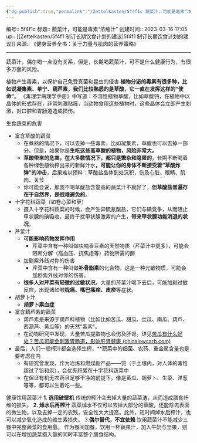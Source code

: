 ```yaml
---
{"dg-publish":true,"permalink":"/Zettelkasten/5f4f1c 蔬菜汁，可能是毒素“浓缩汁”/","dgPassFrontmatter":true}
---
```


编号:: 5f4f1c
标题:: 蔬菜汁，可能是毒素“浓缩汁”
创建时间:: 2023-03-16 17:05
up:: [[Zettelkasten/5f4f1 制订长期饮食计划的建议\|5f4f1 制订长期饮食计划的建议]]
来源:: 《健身营养全书：关于力量与肌肉的营养策略》

---
蔬菜汁，偶尔喝一点没有关系，但是，长期喝蔬菜汁，可不是什么健康行为，有很多方面的风险。

植物产生毒素，以保护自己免受真菌和昆虫的侵害
**植物分泌的毒素有很多种，比如说凝集素、单宁、葫芦素，我们比较熟悉的是草酸，它一直在发挥这样的“使命”**。
《毒理学病理学手册》中写道：不溶性植物草酸，比如草酸钙，在植物中以晶体的形式存在，非常刺激粘膜，当动物食用这些植物时，这些晶体会立即产生刺激，对口腔和胃肠道造成损伤。

生食蔬菜的危害
- 富含草酸的蔬菜
	- 在煮熟的情况下，可以去掉一些毒素，比如凝集素，草酸也可以去掉一部分。但是，如果你是**生吃这些高草酸的植物，风险非常大。**
	- **草酸带来的危害，在大多数情况下，都只是繁杂和隐匿的**，长期不断喝着各种绿色植物榨出来的新鲜汁水，**可能让你的身体不断接受着“草酸炸弹”的冲击**，后果难以预料：草酸盐晶体到处沉积，伤及心脏、眼睛、肌肉、关节
	- 你可能会说，那我不喝草酸盐含量高的蔬菜汁不就好了，**但草酸盐普遍存在于自然界，是很难避免的**。
- 十字花科蔬菜（如卷心菜和萝）
	- 摄入十字花科蔬菜的时候，会产生异硫氰酸盐，它们与碘竞争，从而阻止甲状腺的碘吸收，最终干扰甲状腺激素的产生，**带来甲状腺功能消退的状况**。
- 芹菜汁
	- **可能影响药物发挥作用**
		- 芹菜中含有一种叫做呋喃香豆素的天然物质（芹菜汁中更多），可能会阻断分解（高血压、抗焦虑等）药物所需的酶
	- 加剧紫外线对你的伤害
		- 芹菜中含有一种叫做**补骨脂素**的化合物，这是一种光敏物质，可能会加剧紫外线对你的伤害。
	- **很多人对芹菜有轻微的过敏状况**，大量的芹菜汁喝下去后，可能加剧过敏反应，出现诸如喉**咙痛、嘴巴瘙痒、皮疹**等症状。
- 胡萝卜汁
	- **胡萝卜素血症**
- 富含葫芦素的蔬菜
	- 葫芦素是来源于葫芦科植物（比如比如苦瓜、甜瓜、丝瓜、南瓜、葫芦、西葫芦、黄瓜等）的天然“毒素”。
	- 在动物研究中发现，大量苦瓜提取物也会伤及肝肾。详见[苦瓜有什么好处？苦瓜可能会刺激胃肠道，影响肝肾健康 (chinalowcarb.com)](http://www.chinalowcarb.com/bitter-melon/)
- 最后，人们一般榨汁都会选择生榨，**蔬菜中的细菌、农药、重金属含量也是要考虑在内
	- 有研究曾发现，作为冶炼和燃煤副产品——铊（于土壤内，对人体的毒性超过了铅和汞），会优先积累在十字花科蔬菜中
	- 在保证有机无农药且足够干净的前提下，像是黄瓜、胡萝卜、生菜、洋葱等等，都可以生着吃一些。

健康饮用蔬菜汁
**1. 选用破壁机**
传统的榨汁会去掉大量的蔬菜渣，从而造成膳食纤维的损失。
**2. 焯水后再榨汁**
蔬菜焯水不仅可以去掉大部分的草酸，还能除去表面的微生物，以及去掉一定的农残，安全性大大提高。此外，短时间焯水后榨汁，也可以减少氧化造成的维生素损失。
3.**偶尔替代，不宜依赖**
饮用蔬菜汁不能减少三餐中完整蔬菜的食用量。
作为餐间加餐，饮用一杯蔬果汁，加入牛奶与坚果，则可以在增加蔬菜摄入量的同时丰富整个膳食结构。

